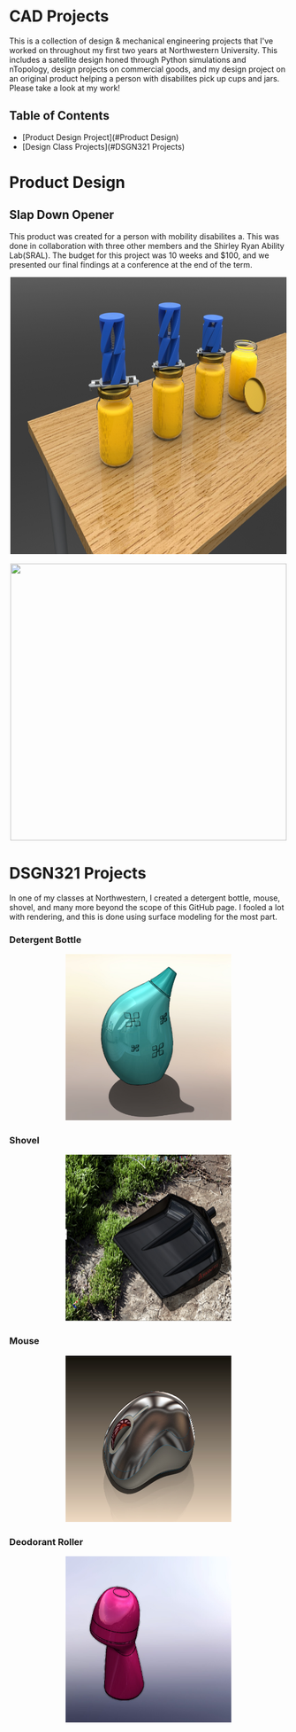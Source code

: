 # CAD Projects

This is a collection of design & mechanical engineering projects that I've worked on throughout my first two years at Northwestern University. This includes a satellite design honed through Python simulations and nTopology, design projects on commercial goods, and my design project on an original product helping a person with disabilites pick up cups and jars. Please take a look at my work!

## Table of Contents

- [Product Design Project](#Product Design)
- [Design Class Projects](#DSGN321 Projects)


# Product Design

## Slap Down Opener

This product was created for a person with mobility disabilites a. This was done in collaboration with three other members and the Shirley Ryan Ability Lab(SRAL). The budget for this project was 10 weeks and $100, and we presented our final findings at a conference at the end of the term. 


<p align="center">
  <img src="https://github.com/oscardepp/CADProjects/blob/main/images/HighResTable%20Render.JPG"  width="500" height="500" / >
</p>

<p align="center">
  <img src="https://github.com/oscardepp/CADProjects/blob/main/images/6.JPG"  width="500" height="500" / >
</p>

# DSGN321 Projects

In one of my classes at Northwestern, I created a detergent bottle, mouse, shovel, and many more beyond the scope of this GitHub page. I fooled a lot with rendering, and this is done using surface modeling for the most part. 

### Detergent Bottle

<p align="center">
  <img src= "https://github.com/oscardepp/CADProjects/blob/main/images/detbottle.png"  width="300" height="300" / >
</p>

### Shovel

<p align="center">
  <img src="https://github.com/oscardepp/CADProjects/blob/main/images/shovel.png"  width="300" height="300" / >
</p>

### Mouse
<p align="center">
  <img src="https://github.com/oscardepp/CADProjects/blob/main/images/mouse.png"  width="300" height="300" / >
</p>

### Deodorant Roller

<p align="center">
  <img src="https://github.com/oscardepp/CADProjects/blob/main/images/deoroller.png"  width="300" height="300" / >
</p>
